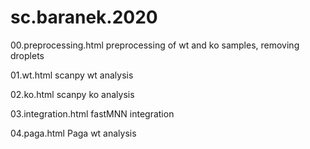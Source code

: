 # sc.baranek.2020


00.preprocessing.html
preprocessing of wt and ko samples, removing droplets

01.wt.html
scanpy wt analysis

02.ko.html
scanpy ko analysis

03.integration.html
fastMNN integration

04.paga.html
Paga wt analysis

